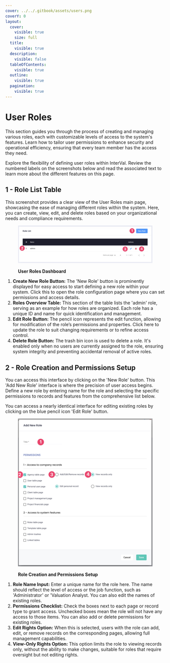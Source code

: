 ```yaml
---
cover: ../../.gitbook/assets/users.png
coverY: 0
layout:
  cover:
    visible: true
    size: full
  title:
    visible: true
  description:
    visible: false
  tableOfContents:
    visible: true
  outline:
    visible: true
  pagination:
    visible: true
---
```


# User Roles

This section guides you through the process of creating and managing various roles, each with customizable levels of access to the system's features. Learn how to tailor user permissions to enhance security and operational efficiency, ensuring that every team member has the access they need.&#x20;

Explore the flexibility of defining user roles within InterVal. Review the numbered labels on the screenshots below and read the associated text to learn more about the different features on this page.

## 1 - Role List Table

This screenshot provides a clear view of the User Roles main page, showcasing the ease of managing different roles within the system. Here, you can create, view, edit, and delete roles based on your organizational needs and compliance requirements.

<figure><img src="../../.gitbook/assets/User Roles - Table" alt=""><figcaption><p><strong>User Roles Dashboard</strong></p></figcaption></figure>

1. **Create New Role Button:** The 'New Role' button is prominently displayed for easy access to start defining a new role within your system. Click this to open the role configuration page where you can set permissions and access details.
2. **Roles Overview Table:** This section of the table lists the 'admin' role, serving as an example for how roles are organized. Each role has a unique ID and name for quick identification and management.
3. **Edit Role Button:** The pencil icon represents the edit function, allowing for modification of the role’s permissions and properties. Click here to update the role to suit changing requirements or to refine access control.
4. **Delete Role Button:** The trash bin icon is used to delete a role. It's enabled only when no users are currently assigned to the role, ensuring system integrity and preventing accidental removal of active roles.

## 2 - **Role Creation and Permissions Setup**

You can access this interface by clicking on the 'New Role' button. This 'Add New Role' interface is where the precision of user access begins. Define a new role by entering  name for the role and selecting the specific permissions to records and features from the comprehensive list below.&#x20;

You can access a nearly identical interface for editing existing roles by clicking on the blue pencil icon 'Edit Role' button.

<figure><img src="../../.gitbook/assets/User Roles - Form" alt=""><figcaption><p><strong>Role Creation and Permissions Setup</strong></p></figcaption></figure>

1. **Role Name Input:** Enter a unique name for the role here. The name should reflect the level of access or the job function, such as 'Administrator' or 'Valuation Analyst. You can also edit the names of existing roles.
2. **Permissions Checklist:** Check the boxes next to each page or record type to grant access. Unchecked boxes mean the role will not have any access to those items. You can also add or delete permissions for existing roles.
3. **Edit Rights Option:** When this is selected, users with the role can add, edit, or remove records on the corresponding pages, allowing full management capabilities.
4. **View-Only Rights Option:** This option limits the role to viewing records only, without the ability to make changes, suitable for roles that require oversight but not editing rights.
